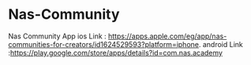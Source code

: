 # Nas-Community
Nas Community App ios Link : https://apps.apple.com/eg/app/nas-communities-for-creators/id1624529593?platform=iphone.       android Link :https://play.google.com/store/apps/details?id=com.nas.academy
